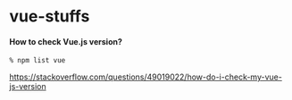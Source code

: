 # vue-stuffs

#### How to check Vue.js version?

```
% npm list vue
```

https://stackoverflow.com/questions/49019022/how-do-i-check-my-vue-js-version
